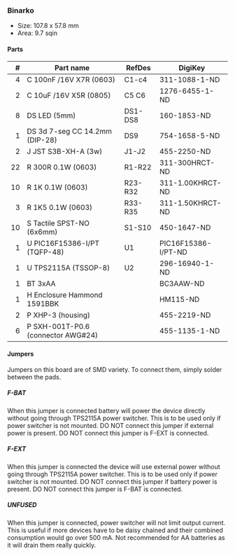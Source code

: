 ### Binarko ###

* Size: 107.8 x 57.8 mm
* Area: 9.7 sqin


#### Parts ####

|  # | Part name                           | RefDes  | DigiKey                 |
|---:|-------------------------------------|---------|-------------------------|
|  4 | C 100nF /16V X7R (0603)             | C1-c4   | 311-1088-1-ND           |
|  2 | C 10uF /16V X5R (0805)              | C5 C6   | 1276-6455-1-ND          |
|  8 | DS LED (5mm)                        | DS1-DS8 | 160-1853-ND             |
|  1 | DS 3d 7-seg CC 14.2mm (DIP-28)      | DS9     | 754-1658-5-ND           |
|  2 | J JST S3B-XH-A (3w)                 | J1-J2   | 455-2250-ND             |
| 22 | R 300R 0.1W (0603)                  | R1-R22  | 311-300HRCT-ND          |
| 10 | R 1K 0.1W (0603)                    | R23-R32 | 311-1.00KHRCT-ND        |
|  3 | R 1K5 0.1W (0603)                   | R33-R35 | 311-1.50KHRCT-ND        |
| 10 | S Tactile SPST-NO (6x6mm)           | S1-S10  | 450-1647-ND             |
|  1 | U PIC16F15386-I/PT (TQFP-48)        | U1      | PIC16F15386-I/PT-ND     |
|  1 | U TPS2115A (TSSOP-8)                | U2      | 296-16940-1-ND          |
|  1 | BT 3xAA                             |         | BC3AAW-ND               |
|  1 | H Enclosure Hammond 1591BBK         |         | HM115-ND                |
|  2 | P XHP-3 (housing)                   |         | 455-2219-ND             |
|  6 | P SXH-001T-P0.6 (connector AWG#24)  |         | 455-1135-1-ND           |



#### Jumpers ####

Jumpers on this board are of SMD variety. To connect them, simply solder between
the pads.


##### F-BAT #####

When this jumper is connected battery will power the device directly without
going through TPS2115A power switcher. This is to be used only if power switcher
is not mounted. DO NOT connect this jumper if external power is present. DO NOT
connect this jumper is F-EXT is connected.


##### F-EXT #####

When this jumper is connected the device will use external power without going
through TPS2115A power switcher. This is to be used only if power switcher is
not mounted. DO NOT connect this jumper if battery power is present. DO NOT
connect this jumper is F-BAT is connected.


##### UNFUSED #####

When this jumper is connected, power switcher will not limit output current.
This is useful if more devices have to be daisy chained and their combined
consumption would go over 500 mA. Not recommended for AA batteries as it will
drain them really quickly.

